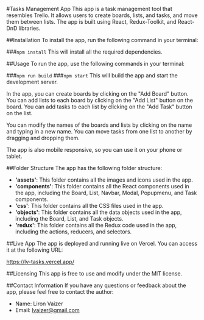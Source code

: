 
#Tasks Management App
This app is a task management tool that resembles Trello. It allows users to create boards, lists, and tasks, and move them between lists. The app is built using React, Redux-Toolkit, and React-DnD libraries.

##Installation
To install the app, run the following command in your terminal:

###`npm install`
This will install all the required dependencies.

##Usage
To run the app, use the following commands in your terminal:

###`npm run build`
###`npm start`
This will build the app and start the development server.

In the app, you can create boards by clicking on the "Add Board" button. You can add lists to each board by clicking on the "Add List" button on the board. You can add tasks to each list by clicking on the "Add Task" button on the list.

You can modify the names of the boards and lists by clicking on the name and typing in a new name. You can move tasks from one list to another by dragging and dropping them.

The app is also mobile responsive, so you can use it on your phone or tablet.

##Folder Structure
The app has the following folder structure:

* __'assets'__: This folder contains all the images and icons used in the app.
* __'components'__: This folder contains all the React components used in the app, including the Board, List, Navbar, Modal, Popupmenu, and Task components.
* __'css'__: This folder contains all the CSS files used in the app.
* __'objects'__: This folder contains all the data objects used in the app, including the Board, List, and Task objects.
* __'redux'__: This folder contains all the Redux code used in the app, including the actions, reducers, and selectors.

##Live App
The app is deployed and running live on Vercel. You can access it at the following URL:

https://lv-tasks.vercel.app/

##Licensing
This app is free to use and modify under the MIT license.

##Contact Information
If you have any questions or feedback about the app, please feel free to contact the author:

* Name: Liron Vaizer
* Email: [lvaizer@gmail.com](mailto:lvaizer@gmail.com)
